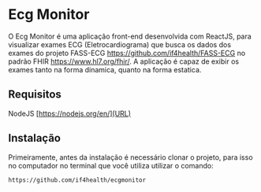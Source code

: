 # Ecg Monitor
O Ecg Monitor é uma aplicação front-end desenvolvida com ReactJS, para visualizar exames ECG (Eletrocardiograma) que busca os dados dos exames do projeto FASS-ECG https://github.com/if4health/FASS-ECG no padrão FHIR https://www.hl7.org/fhir/. A aplicação é capaz de exibir os exames tanto na forma dinamica, quanto na forma estatica.

## Requisitos
NodeJS [https://nodejs.org/en/](URL)

## Instalação
Primeiramente, antes da instalação é necessário clonar o projeto, para isso no computador no terminal que você utiliza utilizar o comando:

`https://github.com/if4health/ecgmonitor`


